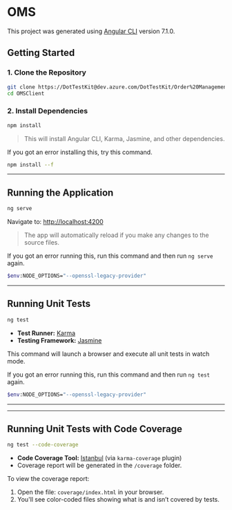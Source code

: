# OMS

This project was generated using [Angular CLI](https://github.com/angular/angular-cli) version 7.1.0.

## Getting Started

### 1. Clone the Repository

```bash
git clone https://DotTestKit@dev.azure.com/DotTestKit/Order%20Management%20System/_git/Order%20Management%20System
cd OMSClient
```

### 2. Install Dependencies

```bash
npm install
```

> This will install Angular CLI, Karma, Jasmine, and other dependencies.

If you got an error installing this, try this command.
```bash
npm install --f
```

---

## Running the Application

```bash
ng serve
```

Navigate to: [http://localhost:4200](http://localhost:4200)

> The app will automatically reload if you make any changes to the source files.

If you got an error running this, run this command and then run `ng serve` again.

```bash
$env:NODE_OPTIONS="--openssl-legacy-provider"
```

---

## Running Unit Tests

```bash
ng test
```

- **Test Runner:** [Karma](https://karma-runner.github.io/)
- **Testing Framework:** [Jasmine](https://jasmine.github.io/)

This command will launch a browser and execute all unit tests in watch mode.

If you got an error running this, run this command and then run `ng test` again.

```bash
$env:NODE_OPTIONS="--openssl-legacy-provider"
```

---

---

## Running Unit Tests with Code Coverage

```bash
ng test --code-coverage
```

- **Code Coverage Tool:** [Istanbul](https://istanbul.js.org/) (via `karma-coverage` plugin)
- Coverage report will be generated in the `/coverage` folder.

To view the coverage report:

1. Open the file: `coverage/index.html` in your browser.
2. You'll see color-coded files showing what is and isn’t covered by tests.
